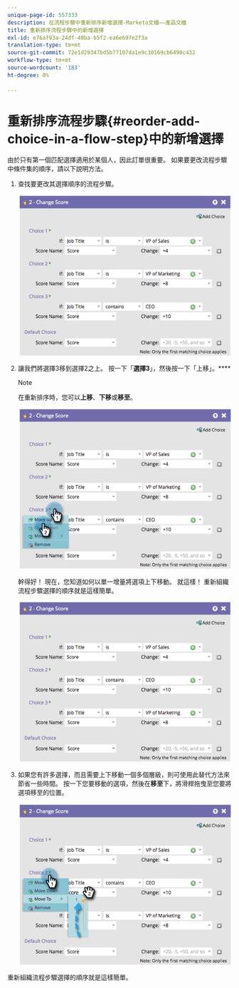 ```yaml
---
unique-page-id: 557333
description: 在流程步驟中重新排序新增選擇-Marketo文檔——產品文檔
title: 重新排序流程步驟中的新增選擇
exl-id: e76af93a-24df-48ba-b5f2-ea6e697e2f3a
translation-type: tm+mt
source-git-commit: 72e1d29347bd5b77107da1e9c30169cb6490c432
workflow-type: tm+mt
source-wordcount: '183'
ht-degree: 0%

---
```


# 重新排序流程步驟{#reorder-add-choice-in-a-flow-step}中的新增選擇

由於只有第一個匹配選擇適用於某個人，因此訂單很重要。 如果要更改流程步驟中條件集的順序，請以下說明方法。

1. 查找要更改其選擇順序的流程步驟。

   ![](assets/one.png)

1. 讓我們將選擇3移到選擇2之上。 按一下「**選擇3**」，然後按一下「上移」。****

   >[!NOTE]
   >
   >在重新排序時，您可以&#x200B;**上移**、**下移**&#x200B;或&#x200B;**移至**。

   ![](assets/two.png)

   幹得好！ 現在，您知道如何以單一增量將選項上下移動。 就這樣！ 重新組織流程步驟選擇的順序就是這樣簡單。

   ![](assets/three.png)

1. 如果您有許多選擇，而且需要上下移動一個多個層級，則可使用此替代方法來節省一些時間。 按一下您要移動的選項，然後在&#x200B;**移至**&#x200B;下，將滑桿拖曳至您要將選項移至的位置。

   ![](assets/four.png)

重新組織流程步驟選擇的順序就是這樣簡單。
